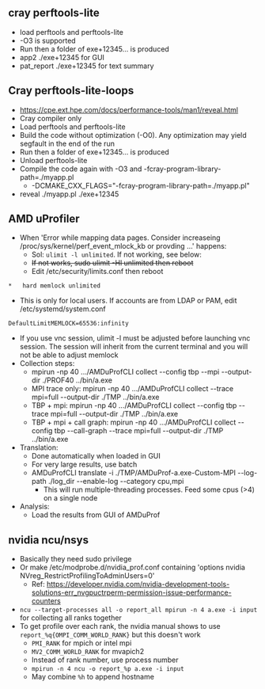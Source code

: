 ## cray perftools-lite
- load perftools and perftools-lite
- -O3 is supported
- Run then a folder of exe+12345... is produced
- app2 ./exe+12345 for GUI
- pat_report ./exe+12345 for text summary


## Cray perftools-lite-loops
- https://cpe.ext.hpe.com/docs/performance-tools/man1/reveal.html
- Cray compiler only
- Load perftools and perftools-lite
- Build the code without optimization (-O0). Any optimization may yield segfault in the end of the run
- Run then a folder of exe+12345... is produced
- Unload perftools-lite
- Compile the code again with -O3 and -fcray-program-library-path=./myapp.pl
  - -DCMAKE_CXX_FLAGS="-fcray-program-library-path=./myapp.pl"
- reveal ./myapp.pl ./exe+12345

## AMD uProfiler
- When 'Error while mapping data pages. Consider increaseing /proc/sys/kernel/perf_event_mlock_kb or provding ...' happens:
  - Sol: `ulimit -l unlimited`. If not working, see below:
  - ~~If not works, sudo ulimit -Hl unlimited then reboot~~
  - Edit /etc/security/limits.conf then reboot
```
*   hard memlock unlimited
```
  - This is only for local users. If accounts are from LDAP or PAM, edit /etc/systemd/system.conf
```
DefaultLimitMEMLOCK=65536:infinity
```
  - If you use vnc session, ulimit -l must be adjusted before launching vnc session. The session will inherit from the current terminal and you will not be able to adjust memlock
- Collection steps: 
  - mpirun -np 40 .../AMDuProfCLI collect --config tbp --mpi --output-dir ./PROF40 ../bin/a.exe
  - MPI trace only: mpirun -np 40 .../AMDuProfCLI collect --trace mpi=full --output-dir ./TMP ../bin/a.exe
  - TBP + mpi: mpirun -np 40 .../AMDuProfCLI collect --config tbp --trace mpi=full --output-dir ./TMP ../bin/a.exe
  - TBP + mpi + call graph: mpirun -np 40 .../AMDuProfCLI collect --config tbp --call-graph --trace mpi=full --output-dir ./TMP ../bin/a.exe
- Translation:
  - Done automatically when loaded in GUI
  - For very large results, use batch
  - AMDuProfCLI translate -i ./TMP/AMDuProf-a.exe-Custom-MPI --log-path ./log_dir --enable-log --category cpu,mpi
    - This will run multiple-threading processes. Feed some cpus (>4) on a single node
- Analysis:
  - Load the results from GUI of AMDuProf

## nvidia ncu/nsys
- Basically they need sudo privilege
- Or make /etc/modprobe.d/nvidia_prof.conf containing 'options nvidia NVreg_RestrictProfilingToAdminUsers=0'
  - Ref: https://developer.nvidia.com/nvidia-development-tools-solutions-err_nvgpuctrperm-permission-issue-performance-counters
- `ncu --target-processes all -o report_all mpirun -n 4 a.exe -i input` for collecting all ranks together
- To get profile over each rank, the nvidia manual shows to use `report_%q{OMPI_COMM_WORLD_RANK}` but this doesn't work
  - `PMI_RANK` for mpich or intel mpi
  - `MV2_COMM_WORLD_RANK` for mvapich2
  - Instead of rank number, use process number
  - `mpirun -n 4 ncu -o report_%p a.exe -i input`
  - May combine `%h` to append hostname
    
